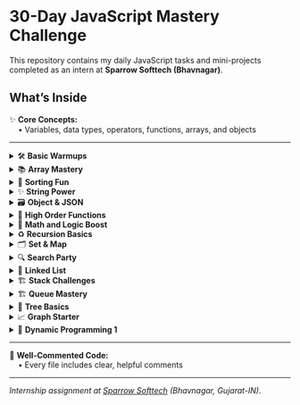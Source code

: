 # 30-Day JavaScript Mastery Challenge

This repository contains my daily JavaScript tasks and mini-projects completed as an intern at **Sparrow Softtech (Bhavnagar)**.

## What’s Inside

✨ **Core Concepts:**  
&nbsp;&nbsp;&nbsp;&nbsp;• Variables, data types, operators, functions, arrays, and objects

---

<details>
<summary>🛠️ <b>Basic Warmups</b></summary>

- Area calculator  
- Count vowels  
- Even or odd check  
- Factorial  
- Fibonacci sequence  
- Find maxima  
- Palindrome check  
- Reverse string  
- Simple interest calculator  
- Sum from 1 to n  

</details>

<details>
<summary>📚 <b>Array Mastery</b></summary>

- Find missing numbers  
- Frequency counter  
- Find largest & smallest  
- Merge sorted arrays  
- Remove duplicates  
- Reverse array  
- Rotate array  
- Find second largest number  
- Check sorted array  
- Sum of array numbers  

</details>

<details>
<summary>🧮 <b>Sorting Fun</b></summary>

- Alphabetic sort  
- Bubble sort  
- Insertion sort  
- Merge sort  
- Object sort  
- Quick sort  
- Selection sort  

</details>

<details>
<summary>✨ <b>String Power</b></summary>

- Anagram checker  
- Balanced parenthesis  
- Capitalize first letters  
- Count character frequency  
- First non-repeating character  
- Find longest word  
- Palindrome checker  
- Remove duplicate characters  
- Reverse word sequence  
- Substring finder  

</details>

<details>
<summary>🗃️ <b>Object & JSON</b></summary>

- Check object equality  
- Count words in object  
- Deep clone object  
- Fetch & parse JSON  
- Flatten nested object  
- Keys greater than X  
- Merge objects  
- Object to array  
- Sum object values  
- Swap key-value pairs  

</details>

<details>
<summary>🧩 <b>High Order Functions</b></summary>

- Chain map & filter  
- Count frequency  
- Every  
- Filter  
- Find  
- Grouping  
- Keys  
- Map  
- Reduce  
- Some  

</details>

<details>
<summary>🧠 <b>Math and Logic Boost</b></summary>

- Armstrong number check  
- Decimal to binary conversion  
- FizzBuzz  
- GCD & LCM  
- Power calculation  
- Prime check  
- Reverse digits  
- Square root calculation  
- Sum of numbers  

</details>

<details>
<summary>♻️ <b>Recursion Basics</b></summary>

- Count elements recursively  
- Factorial (recursive)  
- Flatten nested array  
- Fibonacci (recursive)  
- GCD (recursive)  
- Palindrome (recursive)  
- Power (recursive)  
- Reverse string (recursive)  
- Check sorted array (recursive)  
- Sum of digits (recursive)  

</details>

<details>
<summary>🗂️ <b>Set & Map</b></summary>

- Group anagrams  
- Four sum problem  
- Frequency map  
- Has sum  
- Intersection of sets  
- Longest substring length  
- Remove duplicates  
- Find repeated elements  
- Two sum problem  
- Union of sets  

</details>

<details>
<summary>🔍 <b>Search Party</b></summary>

- 2D matrix search  
- Binary search  
- Count occurrences  
- Find pair with given sum  
- Find square root  
- First and last occurrence  
- Guess the number  
- Linear search  
- Peak element  
- Rotated array search  

</details>

<details>
<summary>🦴 <b>Linked List</b></summary>

- Add numbers as linked list  
- Detect cycle in linked list  
- Find middle node  
- Intersection of linked lists  
- Merge sorted linked lists  
- Palindrome linked list  
- Remove node from end  
- Reverse linked list  
- Singly linked list basics  

</details>

<details>
<summary>🏗️ <b>Stack Challenges</b></summary>

- Balanced brackets  
- Celebrity problem  
- Evaluate expressions  
- Infix to postfix conversion  
- Largest rectangle in histogram  
- Min stack  
- Queue using stack  
- Stack with array  
- Valid parentheses  

</details>

<details>
<summary>🏗️ <b>Queue Mastery</b></summary>

- Circular queue  
- Deque (double-ended queue)  
- First non-repeating character in stream  
- Number of islands (BFS)  
- Queue using array  
- Rotten oranges problem  
- Sliding window maximum  
- Snake and ladder game  
- Stack using queues  

</details>

<details>
<summary>🌳 <b>Tree Basics</b></summary>

- Check if tree is balanced  
- Count nodes in tree  
- Find height of tree  
- Inorder traversal  
- Lowest common ancestor  
- Mirror tree  
- Postorder traversal  
- Preorder traversal  

</details>

<details>
<summary>📈 <b>Graph Starter</b></summary>

- Adjacency list  
- Breadth-first search (BFS)  
- Check bipartite graph  
- Detect cycle (directed & undirected)  
- Depth-first search (DFS)  
- Dijkstra's algorithm  
- Flood fill  
- Shortest path  
- Topological sort  

</details>

<details>
<summary>🚀 <b>Dynamic Programming 1</b></summary>

- Fibonacci  
- Climb stairs  
- <i>More coming soon... (Work in progress)</i>

</details>

---

💬 **Well-Commented Code:**  
&nbsp;&nbsp;&nbsp;&nbsp;• Every file includes clear, helpful comments

***

*Internship assignment at [Sparrow Softtech](https://sparrowsofttech.com/) (Bhavnagar, Gujarat-IN).*